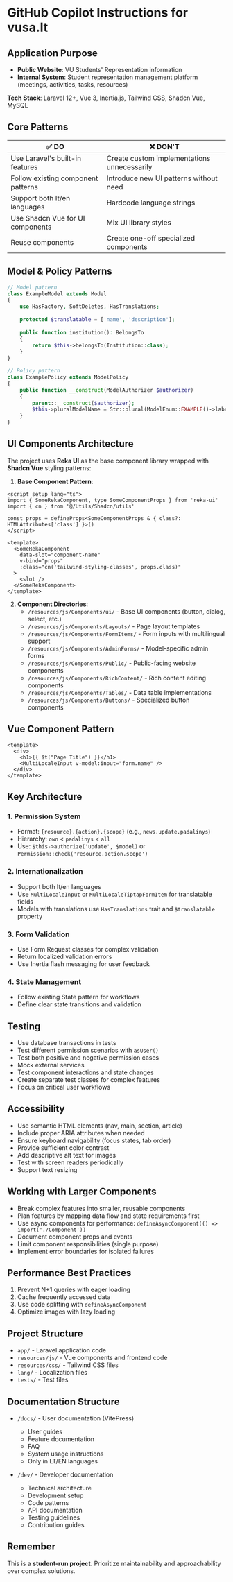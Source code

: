 # GitHub Copilot Instructions for vusa.lt

## Application Purpose
- **Public Website**: VU Students' Representation information
- **Internal System**: Student representation management platform (meetings, activities, tasks, resources)

**Tech Stack**: Laravel 12+, Vue 3, Inertia.js, Tailwind CSS, Shadcn Vue, MySQL

## Core Patterns

| ✅ DO                                        | ❌ DON'T                                    |
|---------------------------------------------|---------------------------------------------|
| Use Laravel's built-in features             | Create custom implementations unnecessarily  |
| Follow existing component patterns          | Introduce new UI patterns without need      |
| Support both lt/en languages                | Hardcode language strings                   |
| Use Shadcn Vue for UI components            | Mix UI library styles                       |
| Reuse components                            | Create one-off specialized components       |

## Model & Policy Patterns

```php
// Model pattern
class ExampleModel extends Model
{
    use HasFactory, SoftDeletes, HasTranslations;
    
    protected $translatable = ['name', 'description'];
    
    public function institution(): BelongsTo
    {
        return $this->belongsTo(Institution::class);
    }
}

// Policy pattern
class ExamplePolicy extends ModelPolicy
{
    public function __construct(ModelAuthorizer $authorizer)
    {
        parent::__construct($authorizer);
        $this->pluralModelName = Str::plural(ModelEnum::EXAMPLE()->label);
    }
}
```

## UI Components Architecture

The project uses **Reka UI** as the base component library wrapped with **Shadcn Vue** styling patterns:

1. **Base Component Pattern**:
```vue
<script setup lang="ts">
import { SomeRekaComponent, type SomeComponentProps } from 'reka-ui'
import { cn } from '@/Utils/Shadcn/utils'

const props = defineProps<SomeComponentProps & { class?: HTMLAttributes['class'] }>()
</script>

<template>
  <SomeRekaComponent
    data-slot="component-name"
    v-bind="props"
    :class="cn('tailwind-styling-classes', props.class)"
  >
    <slot />
  </SomeRekaComponent>
</template>
```

2. **Component Directories**:
   - `/resources/js/Components/ui/` - Base UI components (button, dialog, select, etc.)
   - `/resources/js/Components/Layouts/` - Page layout templates
   - `/resources/js/Components/FormItems/` - Form inputs with multilingual support
   - `/resources/js/Components/AdminForms/` - Model-specific admin forms
   - `/resources/js/Components/Public/` - Public-facing website components
   - `/resources/js/Components/RichContent/` - Rich content editing components
   - `/resources/js/Components/Tables/` - Data table implementations
   - `/resources/js/Components/Buttons/` - Specialized button components

## Vue Component Pattern
```vue
<template>
  <div>
    <h1>{{ $t("Page Title") }}</h1>
    <MultiLocaleInput v-model:input="form.name" />
  </div>
</template>
```

## Key Architecture

### 1. Permission System
- Format: `{resource}.{action}.{scope}` (e.g., `news.update.padalinys`)
- Hierarchy: `own` < `padalinys` < `all`
- Use: `$this->authorize('update', $model)` or `Permission::check('resource.action.scope')`

### 2. Internationalization
- Support both lt/en languages
- Use `MultiLocaleInput` or `MultiLocaleTiptapFormItem` for translatable fields
- Models with translations use `HasTranslations` trait and `$translatable` property

### 3. Form Validation
- Use Form Request classes for complex validation
- Return localized validation errors
- Use Inertia flash messaging for user feedback

### 4. State Management
- Follow existing State pattern for workflows
- Define clear state transitions and validation

## Testing
- Use database transactions in tests
- Test different permission scenarios with `asUser()`
- Test both positive and negative permission cases
- Mock external services
- Test component interactions and state changes
- Create separate test classes for complex features
- Focus on critical user workflows

## Accessibility
- Use semantic HTML elements (nav, main, section, article)
- Include proper ARIA attributes when needed
- Ensure keyboard navigability (focus states, tab order)
- Provide sufficient color contrast
- Add descriptive alt text for images
- Test with screen readers periodically
- Support text resizing

## Working with Larger Components
- Break complex features into smaller, reusable components
- Plan features by mapping data flow and state requirements first
- Use async components for performance: `defineAsyncComponent(() => import('./Component'))`
- Document component props and events
- Limit component responsibilities (single purpose)
- Implement error boundaries for isolated failures

## Performance Best Practices
1. Prevent N+1 queries with eager loading
2. Cache frequently accessed data
3. Use code splitting with `defineAsyncComponent`
4. Optimize images with lazy loading

## Project Structure
- `app/` - Laravel application code
- `resources/js/` - Vue components and frontend code
- `resources/css/` - Tailwind CSS files
- `lang/` - Localization files
- `tests/` - Test files

## Documentation Structure
- `/docs/` - User documentation (VitePress)
  - User guides
  - Feature documentation
  - FAQ
  - System usage instructions
  - Only in LT/EN languages

- `/dev/` - Developer documentation
  - Technical architecture
  - Development setup
  - Code patterns
  - API documentation
  - Testing guidelines
  - Contribution guides

## Remember
This is a **student-run project**. Prioritize maintainability and approachability over complex solutions.